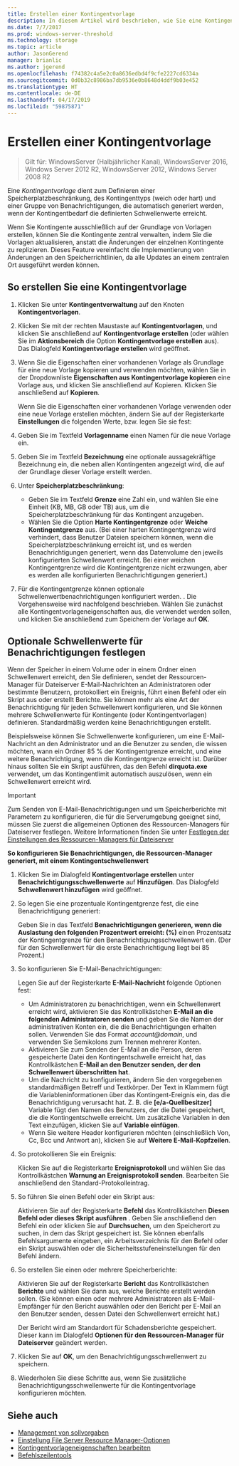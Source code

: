 ```yaml
---
title: Erstellen einer Kontingentvorlage
description: In diesem Artikel wird beschrieben, wie Sie eine Kontingentvorlage zum Definieren einer Speicherplatzbeschränkung erstellen
ms.date: 7/7/2017
ms.prod: windows-server-threshold
ms.technology: storage
ms.topic: article
author: JasonGerend
manager: brianlic
ms.author: jgerend
ms.openlocfilehash: f74382c4a5e2c0a8636edbd4f9cfe2227cd6334a
ms.sourcegitcommit: 0d0b32c8986ba7db9536e0b8648d4ddf9b03e452
ms.translationtype: HT
ms.contentlocale: de-DE
ms.lasthandoff: 04/17/2019
ms.locfileid: "59875871"
---
```

# <a name="create-a-quota-template"></a>Erstellen einer Kontingentvorlage

> Gilt für: WindowsServer (Halbjährlicher Kanal), WindowsServer 2016, Windows Server 2012 R2, WindowsServer 2012, Windows Server 2008 R2

Eine *Kontingentvorlage* dient zum Definieren einer Speicherplatzbeschränkung, des Kontingenttyps (weich oder hart) und einer Gruppe von Benachrichtigungen, die automatisch generiert werden, wenn der Kontingentbedarf die definierten Schwellenwerte erreicht.

Wenn Sie Kontingente ausschließlich auf der Grundlage von Vorlagen erstellen, können Sie die Kontingente zentral verwalten, indem Sie die Vorlagen aktualisieren, anstatt die Änderungen der einzelnen Kontingente zu replizieren. Dieses Feature vereinfacht die Implementierung von Änderungen an den Speicherrichtlinien, da alle Updates an einem zentralen Ort ausgeführt werden können.

## <a name="to-create-a-quota-template"></a>So erstellen Sie eine Kontingentvorlage

1.  Klicken Sie unter **Kontingentverwaltung** auf den Knoten **Kontingentvorlagen**.

2.  Klicken Sie mit der rechten Maustaste auf **Kontingentvorlagen**, und klicken Sie anschließend auf **Kontingentvorlage erstellen** (oder wählen Sie im **Aktionsbereich** die Option **Kontingentvorlage erstellen** aus). Das Dialogfeld **Kontingentvorlage erstellen** wird geöffnet.

3.  Wenn Sie die Eigenschaften einer vorhandenen Vorlage als Grundlage für eine neue Vorlage kopieren und verwenden möchten, wählen Sie in der Dropdownliste **Eigenschaften aus Kontingentvorlage kopieren** eine Vorlage aus, und klicken Sie anschließend auf Kopieren. Klicken Sie anschließend auf **Kopieren**.

    Wenn Sie die Eigenschaften einer vorhandenen Vorlage verwenden oder eine neue Vorlage erstellen möchten, ändern Sie auf der Registerkarte **Einstellungen** die folgenden Werte, bzw. legen Sie sie fest:

4.  Geben Sie im Textfeld **Vorlagenname** einen Namen für die neue Vorlage ein.

5.  Geben Sie im Textfeld **Bezeichnung** eine optionale aussagekräftige Bezeichnung ein, die neben allen Kontingenten angezeigt wird, die auf der Grundlage dieser Vorlage erstellt werden.

6.  Unter **Speicherplatzbeschränkung**:

    -   Geben Sie im Textfeld **Grenze** eine Zahl ein, und wählen Sie eine Einheit (KB, MB, GB oder TB) aus, um die Speicherplatzbeschränkung für das Kontingent anzugeben.
    -   Wählen Sie die Option **Harte Kontingentgrenze** oder **Weiche Kontingentgrenze** aus. (Bei einer harten Kontingentgrenze wird verhindert, dass Benutzer Dateien speichern können, wenn die Speicherplatzbeschränkung erreicht ist, und es werden Benachrichtigungen generiert, wenn das Datenvolume den jeweils konfigurierten Schwellenwert erreicht. Bei einer weichen Kontingentgrenze wird die Kontingentgrenze nicht erzwungen, aber es werden alle konfigurierten Benachrichtigungen generiert.)

7.  Für die Kontingentgrenze können optionale Schwellenwertbenachrichtigungen konfiguriert werden. . Die Vorgehensweise wird nachfolgend beschrieben. Wählen Sie zunächst alle Kontingentvorlageneigenschaften aus, die verwendet werden sollen, und klicken Sie anschließend zum Speichern der Vorlage auf **OK**.

## <a name="setting-optional-notification-thresholds"></a>Optionale Schwellenwerte für Benachrichtigungen festlegen

Wenn der Speicher in einem Volume oder in einem Ordner einen Schwellenwert erreicht, den Sie definieren, sendet der Ressourcen-Manager für Dateiserver E-Mail-Nachrichten an Administratoren oder bestimmte Benutzern, protokolliert ein Ereignis, führt einen Befehl oder ein Skript aus oder erstellt Berichte. Sie können mehr als eine Art der Benachrichtigung für jeden Schwellenwert konfigurieren, und Sie können mehrere Schwellenwerte für Kontingente (oder Kontingentvorlagen) definieren. Standardmäßig werden keine Benachrichtigungen erstellt.

Beispielsweise können Sie Schwellenwerte konfigurieren, um eine E-Mail-Nachricht an den Administrator und an die Benutzer zu senden, die wissen möchten, wann ein Ordner 85 % der Kontingentgrenze erreicht, und eine weitere Benachrichtigung, wenn die Kontingentgrenze erreicht ist. Darüber hinaus sollten Sie ein Skript ausführen, das den Befehl **dirquota.exe** verwendet, um das Kontingentlimit automatisch auszulösen, wenn ein Schwellenwert erreicht wird.

> [!Important]
> Zum Senden von E-Mail-Benachrichtigungen und um Speicherberichte mit Parametern zu konfigurieren, die für die Serverumgebung geeignet sind, müssen Sie zuerst die allgemeinen Optionen des Ressourcen-Managers für Dateiserver festlegen. Weitere Informationen finden Sie unter [Festlegen der Einstellungen des Ressourcen-Managers für Dateiserver](setting-file-server-resource-manager-options.md)

**So konfigurieren Sie Benachrichtigungen, die Ressourcen-Manager generiert, mit einem Kontingentschwellenwert**

1.  Klicken Sie im Dialogfeld **Kontingentvorlage erstellen** unter **Benachrichtigungsschwellenwerte** auf **Hinzufügen**. Das Dialogfeld **Schwellenwert hinzufügen** wird geöffnet.

2.  So legen Sie eine prozentuale Kontingentgrenze fest, die eine Benachrichtigung generiert:

    Geben Sie in das Textfeld **Benachrichtigungen generieren, wenn die Auslastung den folgenden Prozentwert erreicht: (%)** einen Prozentsatz der Kontingentgrenze für den Benachrichtigungsschwellenwert ein. (Der für den Schwellenwert für die erste Benachrichtigung liegt bei 85 Prozent.)

3.  So konfigurieren Sie E-Mail-Benachrichtigungen:

    Legen Sie auf der Registerkarte **E-Mail-Nachricht** folgende Optionen fest:

    -   Um Administratoren zu benachrichtigen, wenn ein Schwellenwert erreicht wird, aktivieren Sie das Kontrollkästchen **E-Mail an die folgenden Administratoren senden** und geben Sie die Namen der administrativen Konten ein, die die Benachrichtigungen erhalten sollen. Verwenden Sie das Format *account@domain*, und verwenden Sie Semikolons zum Trennen mehrerer Konten.
    -   Aktivieren Sie zum Senden der E-Mail an die Person, deren gespeicherte Datei den Kontingentschwelle erreicht hat, das Kontrollkästchen **E-Mail an den Benutzer senden, der den Schwellenwert überschritten hat**.
    -   Um die Nachricht zu konfigurieren, ändern Sie den vorgegebenen standardmäßigen Betreff und Textkörper. Der Text in Klammern fügt die Variableninformationen über das Kontingent-Ereignis ein, das die Benachrichtigung verursacht hat. Z. B. die **\[e/a-Quellbesitzer\]** Variable fügt den Namen des Benutzers, der die Datei gespeichert, die die Kontingentschwelle erreicht. Um zusätzliche Variablen in den Text einzufügen, klicken Sie auf **Variable einfügen**.
    -   Wenn Sie weitere Header konfigurieren möchten (einschließlich Von, Cc, Bcc und Antwort an), klicken Sie auf **Weitere E-Mail-Kopfzeilen**.

4.  So protokollieren Sie ein Ereignis:

    Klicken Sie auf die Registerkarte **Ereignisprotokoll** und wählen Sie das Kontrollkästchen **Warnung an Ereignisprotokoll senden**. Bearbeiten Sie anschließend den Standard-Protokolleintrag.

5.  So führen Sie einen Befehl oder ein Skript aus:

    Aktivieren Sie auf der Registerkarte **Befehl** das Kontrollkästchen **Diesen Befehl oder dieses Skript ausführen** . Geben Sie anschließend den Befehl ein oder klicken Sie auf **Durchsuchen**, um den Speicherort zu suchen, in dem das Skript gespeichert ist. Sie können ebenfalls Befehlsargumente eingeben, ein Arbeitsverzeichnis für den Befehl oder ein Skript auswählen oder die Sicherheitsstufeneinstellungen für den Befehl ändern.

6.  So erstellen Sie einen oder mehrere Speicherberichte:

    Aktivieren Sie auf der Registerkarte **Bericht** das Kontrollkästchen **Berichte** und wählen Sie dann aus, welche Berichte erstellt werden sollen. (Sie können einen oder mehrere Administratoren als E-Mail-Empfänger für den Bericht auswählen oder den Bericht per E-Mail an den Benutzer senden, dessen Datei den Schwellenwert erreicht hat.)

    Der Bericht wird am Standardort für Schadensberichte gespeichert. Dieser kann im Dialogfeld **Optionen für den Ressourcen-Manager für Dateiserver** geändert werden.

7.  Klicken Sie auf **OK**, um den Benachrichtigungsschwellenwert zu speichern.

8.  Wiederholen Sie diese Schritte aus, wenn Sie zusätzliche Benachrichtigungsschwellenwerte für die Kontingentvorlage konfigurieren möchten.

## <a name="see-also"></a>Siehe auch

-   [Management von sollvorgaben](quota-management.md)
-    [Einstellung File Server Resource Manager-Optionen](setting-file-server-resource-manager-options.md)
-   [Kontingentvorlageneigenschaften bearbeiten](edit-quota-template-properties.md)
-   [Befehlszeilentools](command-line-tools.md)


